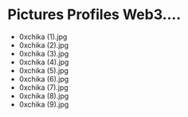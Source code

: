 # Pictures Profiles Web3....
- 0xchika (1).jpg
- 0xchika (2).jpg
- 0xchika (3).jpg
- 0xchika (4).jpg
- 0xchika (5).jpg
- 0xchika (6).jpg
- 0xchika (7).jpg
- 0xchika (8).jpg
- 0xchika (9).jpg
